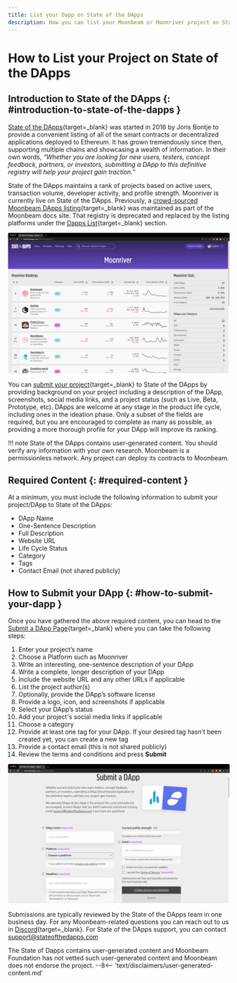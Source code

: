 ```yaml
---
title: List your Dapp on State of the DApps
description: How you can list your Moonbeam or Moonriver project on State of the DApps, a listing and ranking platform for smart contracts and DApps deployed to Moonbeam.
---
```


# How to List your Project on State of the DApps

## Introduction to State of the DApps {: #introduction-to-state-of-the-dapps }

[State of the DApps](https://www.stateofthedapps.com/){target=_blank} was started in 2016 by Joris Bontje to provide a convenient listing of all of the smart contracts or decentralized applications deployed to Ethereum. It has grown tremendously since then, supporting multiple chains and showcasing a wealth of information. In their own words, *“Whether you are looking for new users, testers, concept feedback, partners, or investors, submitting a DApp to this definitive registry will help your project gain traction.”*

State of the DApps maintains a rank of projects based on active users, transaction volume, developer activity, and profile strength. Moonriver is currently live on State of the DApps. Previously, a [crowd-sourced Moonbeam DApps listing](https://github.com/moonbeam-foundation/moonbeam-project-directory){target=_blank} was maintained as part of the Moonbeam docs site. That registry is deprecated and replaced by the listing platforms under the [Dapps List](/learn/dapps-list/){target=_blank} section.

![State of the DApps Home Page](/images/learn/dapps-list/state-of-the-dapps/state-of-the-dapps-1.png)

You can [submit your project](https://www.stateofthedapps.com/dapps/submit/new){target=_blank} to State of the DApps by providing background on your project including a description of the DApp, screenshots, social media links, and a project status (such as Live, Beta, Prototype, etc). DApps are welcome at any stage in the product life cycle, including ones in the ideation phase. Only a subset of the fields are required, but you are encouraged to complete as many as possible, as providing a more thorough profile for your DApp will improve its ranking.

!!! note
    State of the DApps contains user-generated content. You should verify any information with your own research. Moonbeam is a permissionless network. Any project can deploy its contracts to Moonbeam.

## Required Content {: #required-content }

At a minimum, you must include the following information to submit your project/DApp to State of the DApps:

 - DApp Name
 - One-Sentence Description
 - Full Description
 - Website URL
 - Life Cycle Status
 - Category
 - Tags
 - Contact Email (not shared publicly)

## How to Submit your DApp {: #how-to-submit-your-dapp }

Once you have gathered the above required content, you can head to the [Submit a DApp Page](https://www.stateofthedapps.com/dapps/submit/new){target=_blank} where you can take the following steps:

 1. Enter your project’s name
 2. Choose a Platform such as Moonriver
 3. Write an interesting, one-sentence description of your DApp
 4. Write a complete, longer description of your DApp
 5. Include the website URL and any other URLs if applicable
 6. List the project author(s)
 7. Optionally, provide the DApp’s software license
 8. Provide a logo, icon, and screenshots if applicable
 9. Select your DApp’s status
 10. Add your project's social media links if applicable
 11. Choose a category
 12. Provide at least one tag for your DApp. If your desired tag hasn’t been created yet, you can create a new tag
 13. Provide a contact email (this is not shared publicly)
 14. Review the terms and conditions and press **Submit**

![How to Submit your DApp](/images/learn/dapps-list/state-of-the-dapps/state-of-the-dapps-2.png)

Submissions are typically reviewed by the State of the DApps team in one business day. For any Moonbeam-related questions you can reach out to us in [Discord](https://discord.gg/moonbeam){target=_blank}. For State of the DApps support, you can contact [support@stateofthedapps.com](mailto:support@stateofthedapps.com)

<div class="page-disclaimer">
  The State of Dapps contains user-generated content and Moonbeam Foundation has not vetted such user-generated content and Moonbeam does not endorse the project.
  --8<-- 'text/disclaimers/user-generated-content.md'
</div>